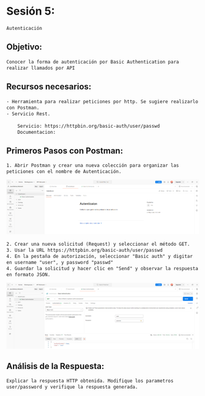 # Sesión 5: 
    Autenticación 


## Objetivo:
    Conocer la forma de autenticación por Basic Authentication para realizar llamados por API


## Recursos necesarios:

    - Herramienta para realizar peticiones por http. Se sugiere realizarlo con Postman. 
    - Servicio Rest. 

        Servicio: https://httpbin.org/basic-auth/user/passwd
        Documentacion: 


## Primeros Pasos con Postman:

    1. Abrir Postman y crear una nueva colección para organizar las peticiones con el nombre de Autenticación.

  ![alt text](image.png)
    
    2. Crear una nueva solicitud (Request) y seleccionar el método GET.
    3. Usar la URL https://httpbin.org/basic-auth/user/passwd
    4. En la pestaña de autorización, seleccionar "Basic auth" y digitar en username "user", y password "passwd"
    4. Guardar la solicitud y hacer clic en "Send" y observar la respuesta en formato JSON.

  ![alt text](image_1.png)

    

## Análisis de la Respuesta:

    Explicar la respuesta HTTP obtenida. Modifique los parametros user/password y verifique la respuesta generada. 
    
